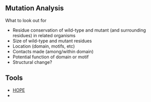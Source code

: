 Mutation Analysis
---
What to look out for
- Residue conservation of wild-type and mutant (and surrounding residues) in related organisms
- Size of wild-type and mutant residues
- Location (domain, motifs, etc)
- Contacts made (among/within domain)
- Potential function of domain or motif
- Structural change?

Tools
---
- [HOPE](https://www3.cmbi.umcn.nl/hope/input/)
- 
